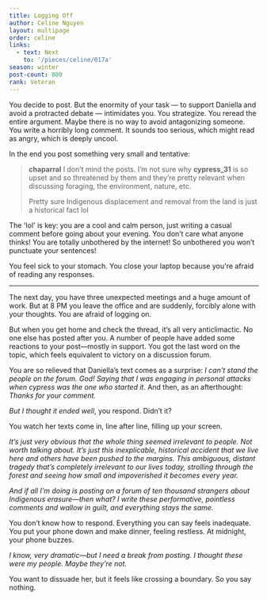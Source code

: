 ```yaml
---
title: Logging Off
author: Celine Nguyen
layout: multipage
order: celine
links:
  - text: Next
    to: '/pieces/celine/017a'
season: winter
post-count: 800
rank: Veteran
---
```


You decide to post. But the enormity of your task — to support Daniella and avoid a protracted debate — intimidates you. You strategize. You reread the entire argument. Maybe there is no way to avoid antagonizing someone. You write a horribly long comment. It sounds too serious, which might read as angry, which is deeply uncool.

In the end you post something very small and tentative:

> **chaparral** I don’t mind the posts. I’m not sure why **cypress_31** is so upset and so threatened by them and they’re pretty relevant when discussing foraging, the environment, nature, etc.  
>
> Pretty sure Indigenous displacement and removal from the land is just a historical fact lol

The 'lol' is key: you are a cool and calm person, just writing a casual comment before going about your evening. You don’t care what anyone thinks! You are totally unbothered by the internet! So unbothered you won’t punctuate your sentences!

You feel sick to your stomach. You close your laptop because you're afraid of reading any responses.

---

The next day, you have three unexpected meetings and a huge amount of work. But at 8 PM you leave the office and are suddenly, forcibly alone with your thoughts. You are afraid of logging on.

But when you get home and check the thread, it’s all very anticlimactic. No one else has posted after you. A number of people have added some reactions to your post—mostly in support. You got the last word on the topic, which feels equivalent to victory on a discussion forum.

You are so relieved that Daniella’s text comes as a surprise: *I can’t stand the people on the forum. God! Saying that I was engaging in personal attacks when cypress was the one who started it.* And then, as an afterthought: *Thanks for your comment.*

*But I thought it ended well*, you respond. Didn’t it?

You watch her texts come in, line after line, filling up your screen.

*It’s just very obvious that the whole thing seemed irrelevant to people. Not worth talking about. It’s just this inexplicable, historical accident that we live here and others have been pushed to the margins. This ambiguous, distant tragedy that’s completely irrelevant to our lives today, strolling through the forest and seeing how small and impoverished it becomes every year.*

*And if all I’m doing is posting on a forum of ten thousand strangers about Indigenous erasure—then what? I write these performative, pointless comments and wallow in guilt, and everything stays the same.*

You don’t know how to respond. Everything you can say feels inadequate. You put your phone down and make dinner, feeling restless. At midnight, your phone buzzes.

*I know, very dramatic—but I need a break from posting. I thought these were my people. Maybe they’re not.*

You want to dissuade her, but it feels like crossing a boundary. So you say nothing.

